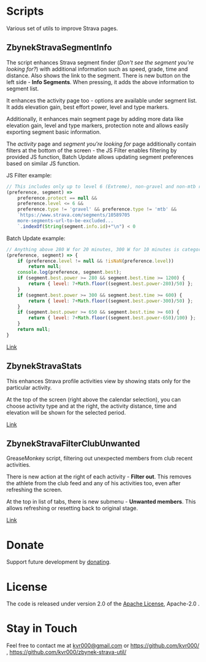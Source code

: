 # Scripts

Various set of utils to improve Strava pages.


## ZbynekStravaSegmentInfo

The script enhances Strava segment finder (*Don't see the segment you're looking for?*) with additional information such as speed, grade, time and distance. Also shows the link to the segment. There is new button on the left side - **Info Segments**. When pressing, it adds the above information to segment list.

It enhances the activity page too - options are available under segment list. It adds elevation gain, best effort power, level and type markers.

Additionally, it enhances main segment page by adding more data like elevation gain, level and type markers, protection note and allows easily exporting segment basic information.

The *activity* page and *segment you're looking for* page additionally contain filters at the bottom of the screen - the JS Filter enables filtering by provided JS function, Batch Update allows updating segment preferences based on similar JS function.

JS Filter example:
```js
// This includes only up to level 6 (Extreme), non-gravel and non-mtb routes and not yet known segments listed:
(preference, segment) =>
	preference.protect == null &&
	preference.level <= 6 &&
	preference.type != 'gravel' && preference.type != 'mtb' &&
	`https://www.strava.com/segments/10589705
	more-segments-url-to-be-excluded...
	`.indexOf(String(segment.info.id)+"\n") < 0
```

Batch Update example:
```js
// Anything above 280 W for 20 minutes, 300 W for 10 minutes is categorized as L7 or higher:
(preference, segment) => {
	if (preference.level != null && !isNaN(preference.level))
		return null;
	console.log(preference, segment.best);
	if (segment.best.power >= 280 && segment.best.time >= 1200) {
		return { level: 7+Math.floor((segment.best.power-280)/50) };
	}
	if (segment.best.power >= 300 && segment.best.time >= 600) {
		return { level: 7+Math.floor((segment.best.power-300)/50) };
	}
	if (segment.best.power >= 650 && segment.best.time >= 60) {
		return { level: 7+Math.floor((segment.best.power-650)/100) };
	}
	return null;
}
```

[Link](ZbynekStravaSegmentInfo/ZbynekStravaSegmentInfo.js)


## ZbynekStravaStats

This enhances Strava profile activities view by showing stats only for the particular activity.

At the top of the screen (right above the calendar selection), you can choose activity type and at the right, the activity distance, time and elevation will be shown for the selected period.

[Link](ZbynekStravaStats/ZbynekStravaStats.user.js)


## ZbynekStravaFilterClubUnwanted

GreaseMonkey script, filtering out unexpected members from club recent activities.

There is new action at the right of each activity - **Filter out**. This removes the athlete from the club feed and any of his activities too, even after refreshing the screen.

At the top in list of tabs, there is new submenu - **Unwanted members**. This allows refreshing or resetting back to original stage.

[Link](ZbynekStravaFilterClubUnwanted/ZbynekStravaFilterClubUnwanted.js)


# Donate

Support future development by [donating](https://www.paypal.com/cgi-bin/webscr?cmd=_donations&business=J778VRUGJRZRG&item_name=Support+features+development.&currency_code=CAD&source=url).


# License

The code is released under version 2.0 of the [Apache License][], Apache-2.0 .


# Stay in Touch

Feel free to contact me at kvr000@gmail.com or https://github.com/kvr000/ , https://github.com/kvr000/zbynek-strava-util/

[Apache License]: http://www.apache.org/licenses/LICENSE-2.0
